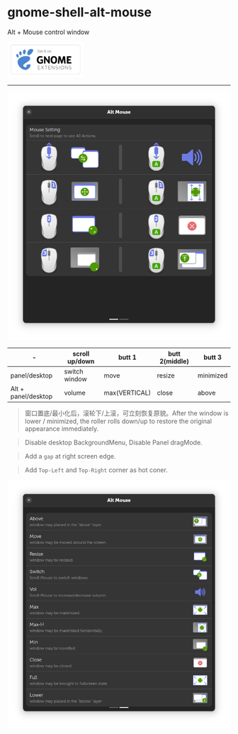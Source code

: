 # gnome-shell-alt-mouse
Alt + Mouse control window

[<img alt="" height="80" src="https://raw.githubusercontent.com/andyholmes/gnome-shell-extensions-badge/master/get-it-on-ego.svg?sanitize=true">](https://extensions.gnome.org/extension/4786/alt-mouse/)

---

![prefs-set](screenshot.png)

-| scroll up/down | butt 1|butt 2(middle)|butt 3
---|---|---|---|---
panel/desktop | switch window|move|resize|minimized
Alt + panel/desktop|volume|max(VERTICAL)|close|above

> 窗口置底/最小化后，滚轮下/上滚，可立刻恢复原貌。After the window is lower / minimized, the roller rolls down/up to restore the original appearance immediately.

> Disable desktop BackgroundMenu, Disable Panel dragMode.

> Add a `gap` at right screen edge.

> Add `Top-Left` and `Top-Right` corner as hot coner.

![prefs-act](screenshot1.png)
